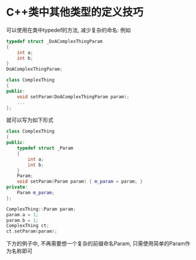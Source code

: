 # C++类中其他类型的定义技巧

可以使用在类中typedef的方法, 减少复杂的命名:
例如

``` C++
typedef struct _DoAComplexThingParam
{
    int a;
    int b;
}
DoAComplexThingParam;

class ComplexThing
{
public:
    void setParam(DoAComplexThingParam param);
    ...
};
```

就可以写为如下形式

``` C++
class ComplexThing
{
public:
    typedef struct _Param
    {
        int a;
        int b;
    }
    Param;
    void setParam(Param param) { m_param = param; }
private:
    Param m_param;
};

ComplexThing::Param param;
param.a = 1;
param.b = 1;
ComplexThing ct;
ct.setParam(param);
```

下方的例子中, 不再需要想一个复杂的前缀命名Param, 只需使用简单的Param作为名称即可
